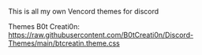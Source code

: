 This is all my own Vencord themes for discord

Themes
B0t Creati0n: https://raw.githubusercontent.com/B0tCreati0n/Discord-Themes/main/btcreatin.theme.css

